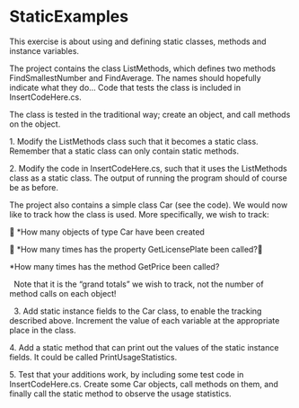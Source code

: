 # StaticExamples
This exercise is about using and defining static classes, methods and instance variables. 

The project contains the class ListMethods, which defines two methods FindSmallestNumber and FindAverage. The names should hopefully 
indicate what they do… Code that tests the class is included in InsertCodeHere.cs. 

The class is tested in the traditional way; create an object, and call methods on the object. 

1. Modify the ListMethods class such that it becomes a static class. Remember that a static class can only contain static methods.

2. Modify the code in InsertCodeHere.cs, such that it uses the ListMethods class as a static class. The output of running the program
  should of course be as before.

The project also contains a simple class Car (see the code). We would now like to track how the class is used. More specifically, we wish
to track: 

 *How many objects of type Car have been created

 *How many times has the property GetLicensePlate been called? 

   *How many times has the method GetPrice been called?
   
   Note that it is the “grand totals” we wish to track, not the number of method calls on each object! 
   
   3. Add static instance fields to the Car class, to enable the tracking described above. Increment the value of each variable at the 
   appropriate place in the class.
   
   4. Add a static method that can print out the values of the static instance fields. It could be called PrintUsageStatistics.
   
   5. Test that your additions work, by including some test code in InsertCodeHere.cs. Create some Car objects, call methods on them, and       finally call the static method to observe the usage statistics.
